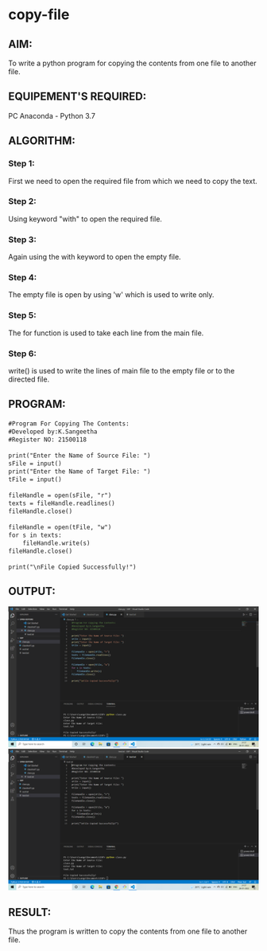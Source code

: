 # copy-file

## AIM:
To write a python program for copying the contents from one file to another file.

## EQUIPEMENT'S REQUIRED: 
PC
Anaconda - Python 3.7

## ALGORITHM: 
### Step 1:
First we need to open the required file from which we need to copy the text.
### Step 2: 
 Using keyword "with" to open the required file.
### Step 3: 
Again using the with keyword to open the empty file.
### Step 4:  
The empty file is open by using 'w' which is used to write only.
### Step 5: 
The for function is used to take each line from the main file.
### Step 6: 
write() is used to write the lines of main file to the empty file or to the directed file.

## PROGRAM:
```
#Program For Copying The Contents:
#Developed by:K.Sangeetha
#Register NO: 21500118

print("Enter the Name of Source File: ")
sFile = input()
print("Enter the Name of Target File: ")
tFile = input()

fileHandle = open(sFile, "r")
texts = fileHandle.readlines()
fileHandle.close()

fileHandle = open(tFile, "w")
for s in texts:
    fileHandle.write(s)
fileHandle.close()

print("\nFile Copied Successfully!")
```
## OUTPUT:
![output](./classop.png)
![output](./textop.png)
## RESULT:
Thus the program is written to copy the contents from one file to another file.